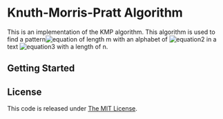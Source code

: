 Knuth-Morris-Pratt Algorithm
==============

This is an implementation of the KMP algorithm. This algorithm is used to find a pattern![equation](http://www.texify.com/img/%5Cnormalsize%5C%21P%3D%5C%7Bp_1%2Cp_2%2C...%2Cp_m%5C%7D.gif) of length m with an alphabet of ![equation2](http://www.texify.com/img/%5Cnormalsize%5C%21%5CSigma%20%3D%2026.gif) in a text ![equation3](http://www.texify.com/img/%5Cnormalsize%5C%21T%3D%5C%7Bt_1%2Ct_2%2C...%2Ct_n%5C%7D.gif) with a length of n.

Getting Started
-------------




License
------------
This code is released under [The MIT License](http://opensource.org/licenses/MIT).